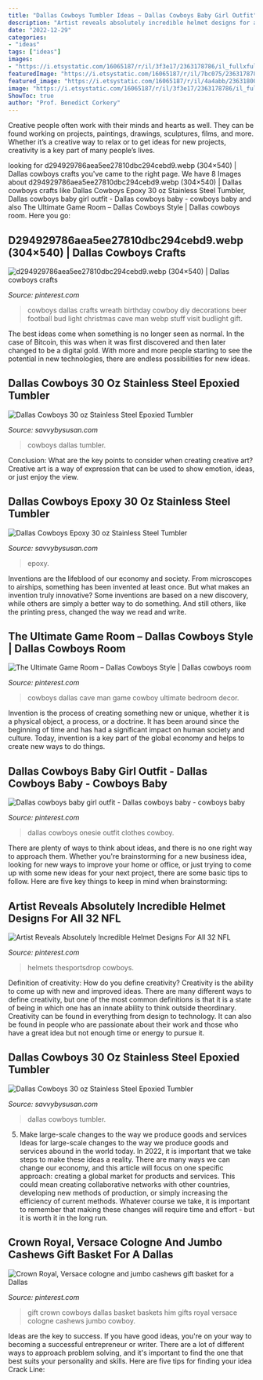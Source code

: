 ```yaml
---
title: "Dallas Cowboys Tumbler Ideas ~ Dallas Cowboys Baby Girl Outfit"
description: "Artist reveals absolutely incredible helmet designs for all 32 nfl"
date: "2022-12-29"
categories:
- "ideas"
tags: ["ideas"]
images:
- "https://i.etsystatic.com/16065187/r/il/3f3e17/2363178786/il_fullxfull.2363178786_a71b.jpg"
featuredImage: "https://i.etsystatic.com/16065187/r/il/7bc075/2363178788/il_fullxfull.2363178788_d2xi.jpg"
featured_image: "https://i.etsystatic.com/16065187/r/il/4a4abb/2363180098/il_fullxfull.2363180098_754k.jpg"
image: "https://i.etsystatic.com/16065187/r/il/3f3e17/2363178786/il_fullxfull.2363178786_a71b.jpg"
ShowToc: true
author: "Prof. Benedict Corkery"
---
```



Creative people often work with their minds and hearts as well. They can be found working on projects, paintings, drawings, sculptures, films, and more. Whether it’s a creative way to relax or to get ideas for new projects, creativity is a key part of many people’s lives.

	

		
looking for d294929786aea5ee27810dbc294cebd9.webp (304×540) | Dallas cowboys crafts you've came to the right page. We have 8 Images about d294929786aea5ee27810dbc294cebd9.webp (304×540) | Dallas cowboys crafts like Dallas Cowboys Epoxy 30 oz Stainless Steel Tumbler, Dallas cowboys baby girl outfit - Dallas cowboys baby - cowboys baby and also The Ultimate Game Room – Dallas Cowboys Style | Dallas cowboys room. Here you go:
		
    
## D294929786aea5ee27810dbc294cebd9.webp (304×540) | Dallas Cowboys Crafts

<img loading=lazy src="https://i.pinimg.com/originals/9a/7d/00/9a7d0055c6058bf683bba2ff4ca7b1e0.jpg" onerror="this.onerror=null;this.src='https://tse3.mm.bing.net/th?id=OIP.9m6Shg7QHoBSSHEZdWOOmAAAAA&amp;pid=15.1';" alt="d294929786aea5ee27810dbc294cebd9.webp (304×540) | Dallas cowboys crafts">

_Source: pinterest.com_

>cowboys dallas crafts wreath birthday cowboy diy decorations beer football bud light christmas cave man webp stuff visit budlight gift. 

	

The best ideas come when something is no longer seen as normal. In the case of Bitcoin, this was when it was first discovered and then later changed to be a digital gold. With more and more people starting to see the potential in new technologies, there are endless possibilities for new ideas.

    
## Dallas Cowboys 30 Oz Stainless Steel Epoxied Tumbler

<img loading=lazy src="https://i.etsystatic.com/16065187/r/il/3f3e17/2363178786/il_fullxfull.2363178786_a71b.jpg" onerror="this.onerror=null;this.src='https://tse2.mm.bing.net/th?id=OIP.Uo2JwUHxktMowWZRVbhxNwHaJ4&amp;pid=15.1';" alt="Dallas Cowboys 30 oz Stainless Steel Epoxied Tumbler">

_Source: savvybysusan.com_

>cowboys dallas tumbler. 

	

Conclusion: What are the key points to consider when creating creative art?
Creative art is a way of expression that can be used to show emotion, ideas, or just enjoy the view.

    
## Dallas Cowboys Epoxy 30 Oz Stainless Steel Tumbler

<img loading=lazy src="https://i.etsystatic.com/16065187/r/il/4a4abb/2363180098/il_fullxfull.2363180098_754k.jpg" onerror="this.onerror=null;this.src='https://tse2.mm.bing.net/th?id=OIP.iRzwcURHCJG0t-0tLU4HdwHaJ4&amp;pid=15.1';" alt="Dallas Cowboys Epoxy 30 oz Stainless Steel Tumbler">

_Source: savvybysusan.com_

>epoxy. 

	

Inventions are the lifeblood of our economy and society. From microscopes to airships, something has been invented at least once. But what makes an invention truly innovative? Some inventions are based on a new discovery, while others are simply a better way to do something. And still others, like the printing press, changed the way we read and write.

    
## The Ultimate Game Room – Dallas Cowboys Style | Dallas Cowboys Room

<img loading=lazy src="https://i.pinimg.com/736x/de/bb/54/debb548f9675f794a5a883e8cd049e08.jpg" onerror="this.onerror=null;this.src='https://tse4.mm.bing.net/th?id=OIP.uL4Kbqe908LigUe3nO3AgwHaFi&amp;pid=15.1';" alt="The Ultimate Game Room – Dallas Cowboys Style | Dallas cowboys room">

_Source: pinterest.com_

>cowboys dallas cave man game cowboy ultimate bedroom decor. 

	

Invention is the process of creating something new or unique, whether it is a physical object, a process, or a doctrine. It has been around since the beginning of time and has had a significant impact on human society and culture. Today, invention is a key part of the global economy and helps to create new ways to do things.

    
## Dallas Cowboys Baby Girl Outfit - Dallas Cowboys Baby - Cowboys Baby

<img loading=lazy src="https://i.pinimg.com/736x/62/cc/74/62cc74dda438b156f8355249da510f4b--baby-bodysuit-baby-onesie.jpg" onerror="this.onerror=null;this.src='https://tse3.mm.bing.net/th?id=OIP.XlNZ8_IT5KM2rUoRW6RtMwHaJ3&amp;pid=15.1';" alt="Dallas cowboys baby girl outfit - Dallas cowboys baby - cowboys baby">

_Source: pinterest.com_

>dallas cowboys onesie outfit clothes cowboy. 

	

There are plenty of ways to think about ideas, and there is no one right way to approach them. Whether you're brainstorming for a new business idea, looking for new ways to improve your home or office, or just trying to come up with some new ideas for your next project, there are some basic tips to follow. Here are five key things to keep in mind when brainstorming: 

    
## Artist Reveals Absolutely Incredible Helmet Designs For All 32 NFL

<img loading=lazy src="https://i.pinimg.com/736x/e3/7a/b2/e37ab278d6292d14ee258c19f6a5f8e8.jpg" onerror="this.onerror=null;this.src='https://tse3.mm.bing.net/th?id=OIP.TJAj6wErTkMorMRfNzQEWQHaFj&amp;pid=15.1';" alt="Artist Reveals Absolutely Incredible Helmet Designs For All 32 NFL">

_Source: pinterest.com_

>helmets thesportsdrop cowboys. 

	

Definition of creativity: How do you define creativity?
Creativity is the ability to come up with new and improved ideas. There are many different ways to define creativity, but one of the most common definitions is that it is a state of being in which one has an innate ability to think outside theordinary. Creativity can be found in everything from design to technology. It can also be found in people who are passionate about their work and those who have a great idea but not enough time or energy to pursue it.

    
## Dallas Cowboys 30 Oz Stainless Steel Epoxied Tumbler

<img loading=lazy src="https://i.etsystatic.com/16065187/r/il/7bc075/2363178788/il_fullxfull.2363178788_d2xi.jpg" onerror="this.onerror=null;this.src='https://tse1.mm.bing.net/th?id=OIP.4zeDlmLw3S4or8J06uyDAAHaJ4&amp;pid=15.1';" alt="Dallas Cowboys 30 oz Stainless Steel Epoxied Tumbler">

_Source: savvybysusan.com_

>dallas cowboys tumbler. 

	

5) Make large-scale changes to the way we produce goods and services
Ideas for large-scale changes to the way we produce goods and services abound in the world today. In 2022, it is important that we take steps to make these ideas a reality. There are many ways we can change our economy, and this article will focus on one specific approach: creating a global market for products and services. This could mean creating collaborative networks with other countries, developing new methods of production, or simply increasing the efficiency of current methods. Whatever course we take, it is important to remember that making these changes will require time and effort - but it is worth it in the long run.

    
## Crown Royal, Versace Cologne And Jumbo Cashews Gift Basket For A Dallas

<img loading=lazy src="https://i.pinimg.com/originals/3e/75/2f/3e752fc5c475b58f4ba3f01ae824880e.jpg" onerror="this.onerror=null;this.src='https://tse2.mm.bing.net/th?id=OIP.1kXdxQqFK62LSbe5XmidiAHaJ4&amp;pid=15.1';" alt="Crown Royal, Versace cologne and jumbo cashews gift basket for a Dallas">

_Source: pinterest.com_

>gift crown cowboys dallas basket baskets him gifts royal versace cologne cashews jumbo cowboy. 

	

Ideas are the key to success. If you have good ideas, you're on your way to becoming a successful entrepreneur or writer. There are a lot of different ways to approach problem solving, and it's important to find the one that best suits your personality and skills. Here are five tips for finding your idea Crack Line:

